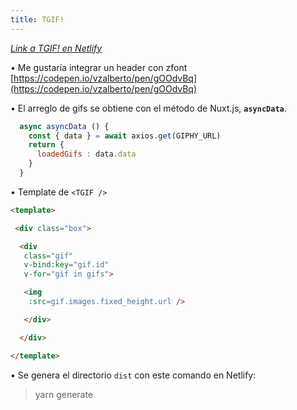 ```yaml
---
title: TGIF!
---
```


<i>[Link a TGIF! en Netlify](https://loving-beaver-048871.netlify.com/)</i>

• Me gustaría integrar un header con zfont [https://codepen.io/vzalberto/pen/gOOdvBq](https://codepen.io/vzalberto/pen/gOOdvBq)

• El arreglo de gifs se obtiene con el método de Nuxt.js, <b>`asyncData`</b>.

```javascript
  async asyncData () {
    const { data } = await axios.get(GIPHY_URL)
    return {
      loadedGifs : data.data
    }
  }
```
• Template de `<TGIF />` 

```html
<template>

 <div class="box">

  <div 
   class="gif"
   v-bind:key="gif.id"
   v-for="gif in gifs">

   <img 
    :src=gif.images.fixed_height.url />

   </div>	

  </div>

</template>

```

• Se genera el directorio `dist` con este comando en Netlify:

> yarn generate